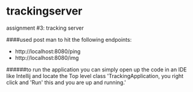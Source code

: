 # trackingserver
assignment #3: tracking server

####used post man to hit the following endpoints:

* http://localhost:8080/ping
* http://localhost:8080/img

######to run the application you can simply open up the code in an IDE like Intellij and locate the Top level class 'TrackingApplication, you right click and 'Run' this and you are up and running.'